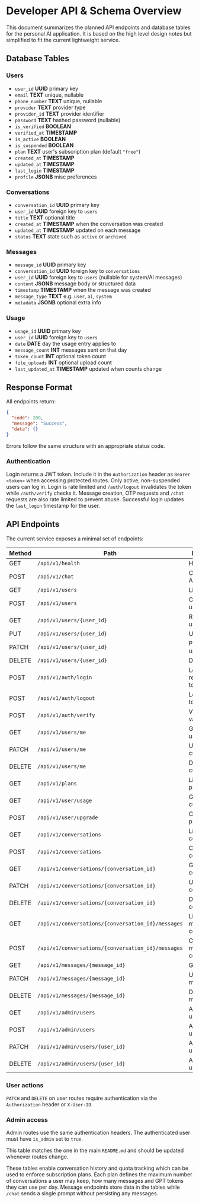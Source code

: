 # Developer API & Schema Overview

This document summarizes the planned API endpoints and database tables for the personal AI application. It is based on the high level design notes but simplified to fit the current lightweight service.

## Database Tables

### Users
- `user_id` **UUID** primary key
- `email` **TEXT** unique, nullable
- `phone_number` **TEXT** unique, nullable
- `provider` **TEXT** provider type
- `provider_id` **TEXT** provider identifier
- `password` **TEXT** hashed password (nullable)
- `is_verified` **BOOLEAN**
- `verified_at` **TIMESTAMP**
- `is_active` **BOOLEAN**
- `is_suspended` **BOOLEAN**
- `plan` **TEXT** user's subscription plan (default `"free"`)
- `created_at` **TIMESTAMP**
- `updated_at` **TIMESTAMP**
- `last_login` **TIMESTAMP**
- `profile` **JSONB** misc preferences

### Conversations
- `conversation_id` **UUID** primary key
- `user_id` **UUID** foreign key to `users`
- `title` **TEXT** optional title
- `created_at` **TIMESTAMP** when the conversation was created
- `updated_at` **TIMESTAMP** updated on each message
- `status` **TEXT** state such as `active` or `archived`

### Messages
- `message_id` **UUID** primary key
- `conversation_id` **UUID** foreign key to `conversations`
- `user_id` **UUID** foreign key to `users` (nullable for system/AI messages)
- `content` **JSONB** message body or structured data
- `timestamp` **TIMESTAMP** when the message was created
- `message_type` **TEXT** e.g. `user`, `ai`, `system`
- `metadata` **JSONB** optional extra info

### Usage
- `usage_id` **UUID** primary key
- `user_id` **UUID** foreign key to `users`
- `date` **DATE** day the usage entry applies to
- `message_count` **INT** messages sent on that day
- `token_count` **INT** optional token count
- `file_uploads` **INT** optional upload count
- `last_updated_at` **TIMESTAMP** updated when counts change

## Response Format

All endpoints return:

```json
{
  "code": 200,
  "message": "Success",
  "data": {}
}
```

Errors follow the same structure with an appropriate status code.

### Authentication

Login returns a JWT token. Include it in the `Authorization` header as
`Bearer <token>` when accessing protected routes. Only active, non-suspended
users can log in. Login is rate limited and `/auth/logout` invalidates the
token while `/auth/verify` checks it.
Message creation, OTP requests and `/chat` requests are also rate limited to prevent abuse.
Successful login updates the `last_login` timestamp for the user.

## API Endpoints

The current service exposes a minimal set of endpoints:

| Method | Path | Description |
| ------ | ---- | ----------- |
| GET    | `/api/v1/health` | Health check |
| POST   | `/api/v1/chat`   | Chat with the AI model |
| GET    | `/api/v1/users` | List users |
| POST   | `/api/v1/users` | Create a new user |
| GET    | `/api/v1/users/{user_id}` | Retrieve a user by ID |
| PUT    | `/api/v1/users/{user_id}` | Update a user |
| PATCH  | `/api/v1/users/{user_id}` | Partially update a user |
| DELETE | `/api/v1/users/{user_id}` | Delete a user |
| POST   | `/api/v1/auth/login` | Login and receive a token |
| POST   | `/api/v1/auth/logout` | Logout using token |
| POST   | `/api/v1/auth/verify` | Verify token validity |
| GET    | `/api/v1/users/me` | Get current user |
| PATCH  | `/api/v1/users/me` | Update current user |
| DELETE | `/api/v1/users/me` | Delete current user |
| GET    | `/api/v1/plans` | List available plans |
| GET    | `/api/v1/user/usage` | Get usage for current user |
| POST   | `/api/v1/user/upgrade` | Change user plan |
| GET    | `/api/v1/conversations` | List user conversations |
| POST   | `/api/v1/conversations` | Create conversation |
| GET    | `/api/v1/conversations/{conversation_id}` | Get conversation |
| PATCH  | `/api/v1/conversations/{conversation_id}` | Update conversation |
| DELETE | `/api/v1/conversations/{conversation_id}` | Delete conversation |
| GET    | `/api/v1/conversations/{conversation_id}/messages` | List messages in conversation |
| POST   | `/api/v1/conversations/{conversation_id}/messages` | Create message in conversation |
| GET    | `/api/v1/messages/{message_id}` | Get message |
| PATCH  | `/api/v1/messages/{message_id}` | Update message |
| DELETE | `/api/v1/messages/{message_id}` | Delete message |
| GET    | `/api/v1/admin/users` | Admin list users |
| POST   | `/api/v1/admin/users` | Admin create user |
| PATCH  | `/api/v1/admin/users/{user_id}` | Admin update user |
| DELETE | `/api/v1/admin/users/{user_id}` | Admin delete user |

### User actions

`PATCH` and `DELETE` on user routes require authentication via the
`Authorization` header or `X-User-ID`.

### Admin access

Admin routes use the same authentication headers. The authenticated user must
have `is_admin` set to `true`.

This table matches the one in the main `README.md` and should be updated whenever routes change.

These tables enable conversation history and quota tracking which can be used to enforce subscription plans.
Each plan defines the maximum number of conversations a user may keep, how many messages and GPT tokens they can use per day. Message endpoints store data in the tables while `/chat` sends a single prompt without persisting any messages.
